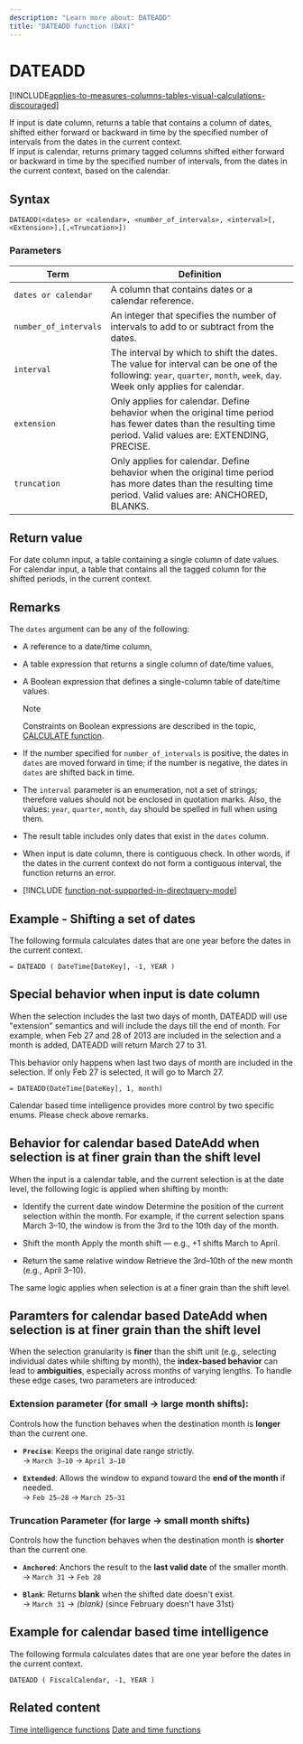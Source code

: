 ```yaml
---
description: "Learn more about: DATEADD"
title: "DATEADD function (DAX)"
---
```

# DATEADD

[!INCLUDE[applies-to-measures-columns-tables-visual-calculations-discouraged](includes/applies-to-measures-columns-tables-visual-calculations-discouraged.md)]

If input is date column, returns a table that contains a column of dates, shifted either forward or backward in time by the specified number of intervals from the dates in the current context.  
If input is calendar, returns primary tagged columns shifted either forward or backward in time by the specified number of intervals, from the dates in the current context, based on the calendar.

## Syntax

```
DATEADD(<dates> or <calendar>, <number_of_intervals>, <interval>[,<Extension>],[,<Truncation>])
```

### Parameters

|Term|Definition|
|--------|--------------|
|`dates or calendar`|A column that contains dates or a calendar reference.|
|`number_of_intervals`|An integer that specifies the number of intervals to add to or subtract from the dates.|
|`interval`|The interval by which to shift the dates. The value for interval can be one of the following: `year`, `quarter`, `month`, `week`, `day`. Week only applies for calendar.|
|`extension`|Only applies for calendar. Define behavior when the original time period has fewer dates than the resulting time period. Valid values are: EXTENDING, PRECISE.|
|`truncation`|Only applies for calendar. Define behavior when the original time period has more dates than the resulting time period. Valid values are: ANCHORED, BLANKS.|

## Return value

For date column input, a table containing a single column of date values.  
For calendar input, a table that contains all the tagged column for the shifted periods, in the current context.

## Remarks

The `dates` argument can be any of the following:

- A reference to a date/time column,

- A table expression that returns a single column of date/time values,

- A Boolean expression that defines a single-column table of date/time values.

    > [!NOTE]
    > Constraints on Boolean expressions are described in the topic, [CALCULATE function](calculate-function-dax.md).

- If the number specified for `number_of_intervals` is positive, the dates in `dates` are moved forward in time; if the number is negative, the dates in `dates` are shifted back in time.

- The `interval` parameter is an enumeration, not a set of strings; therefore values should not be enclosed in quotation marks. Also, the values: `year`, `quarter`, `month`, `day` should be spelled in full when using them.

- The result table includes only dates that exist in the `dates` column.

- When input is date column, there is contiguous check. In other words, if the dates in the current context do not form a contiguous interval, the function returns an error.

- [!INCLUDE [function-not-supported-in-directquery-mode](includes/function-not-supported-in-directquery-mode.md)]

## Example - Shifting a set of dates

The following formula calculates dates that are one year before the dates in the current context.

```dax
= DATEADD ( DateTime[DateKey], -1, YEAR )
```

## Special behavior when input is date column

When the selection includes the last two days of month, DATEADD will use "extension" semantics and will include the days till the end of month. For example, when Feb 27 and 28 of 2013 are included in the selection and a month is added, DATEADD will return March 27 to 31.

This behavior only happens when last two days of month are included in the selection. If only Feb 27 is selected, it will go to March 27.

```dax
= DATEADD(DateTime[DateKey], 1, month)
```

Calendar based time intelligence provides more control by two specific enums. Please check above remarks.

## Behavior for calendar based DateAdd when selection is at finer grain than the shift level

When the input is a calendar table, and the current selection is at the date level, the following logic is applied when shifting by month:

- Identify the current date window
Determine the position of the current selection within the month.
For example, if the current selection spans March 3–10, the window is from the 3rd to the 10th day of the month.

- Shift the month
Apply the month shift — e.g., +1 shifts March to April.

- Return the same relative window
Retrieve the 3rd–10th of the new month (e.g., April 3–10).

The same logic applies when selection is at a finer grain than the shift level.

## Paramters for calendar based DateAdd when selection is at finer grain than the shift level

When the selection granularity is **finer** than the shift unit (e.g., selecting individual dates while shifting by month), the **index-based behavior** can lead to **ambiguities**, especially across months of varying lengths. To handle these edge cases, two parameters are introduced:

### Extension parameter (for small → large month shifts):

Controls how the function behaves when the destination month is **longer** than the current one.

- **`Precise`**: Keeps the original date range strictly.  
  → `March 3–10` → `April 3–10`

- **`Extended`**: Allows the window to expand toward the **end of the month** if needed.  
  → `Feb 25–28` → `March 25–31`

### Truncation Parameter (for large → small month shifts)

Controls how the function behaves when the destination month is **shorter** than the current one.

- **`Anchored`**: Anchors the result to the **last valid date** of the smaller month.  
  → `March 31` → `Feb 28`

- **`Blank`**: Returns **blank** when the shifted date doesn't exist.  
  → `March 31` → _(blank)_ (since February doesn't have 31st)

## Example for calendar based time intelligence
The following formula calculates dates that are one year before the dates in the current context.

```dax
DATEADD ( FiscalCalendar, -1, YEAR )
```

## Related content

[Time intelligence functions](time-intelligence-functions-dax.md)
[Date and time functions](date-and-time-functions-dax.md)
